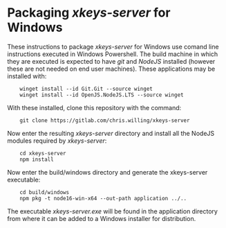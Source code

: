 # Packaging _xkeys-server_ for Windows

These instructions to package _xkeys-server_ for Windows use comand line instructions executed in Windows Powershell. The build machine in which they are executed is expected to have _git_  and _NodeJS_ installed (however these are not needed on end user machines). These applications may be installed with:
```
    winget install --id Git.Git --source winget
    winget install --id OpenJS.NodeJS.LTS --source winget
```
With these installed, clone this repository with the command:
```
    git clone https://gitlab.com/chris.willing/xkeys-server
```
Now enter the resulting _xkeys-server_ directory and install all the NodeJS modules required by _xkeys-server_:
```
    cd xkeys-server
    npm install
```
Now enter the build/windows directory and generate the xkeys-server executable:
```
    cd build/windows
    npm pkg -t node16-win-x64 --out-path application ../..
```
The executable _xkeys-server.exe_ will be found in the application directory from where it can be added to a Windows installer for distribution.
